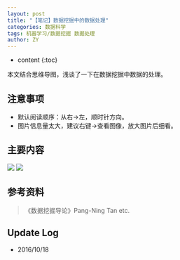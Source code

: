 ```yaml
---
layout: post
title: "【笔记】数据挖掘中的数据处理"
categories: 数据科学
tags: 机器学习/数据挖掘 数据处理
author: ZY
---
```


* content
{:toc}

本文结合思维导图，浅谈了一下在数据挖掘中数据的处理。




## 注意事项
- 默认阅读顺序：从右→左，顺时针方向。
- 图片信息量太大，建议右键→查看图像，放大图片后细看。

## 主要内容
![](https://raw.githubusercontent.com/woaielf/woaielf.github.io/master/_posts/Pic/1610/161018-1.png)
![](https://raw.githubusercontent.com/woaielf/woaielf.github.io/master/_posts/Pic/1610/161018-2.png)

## 参考资料
> 《数据挖掘导论》Pang-Ning Tan etc.

## Update Log
- 2016/10/18